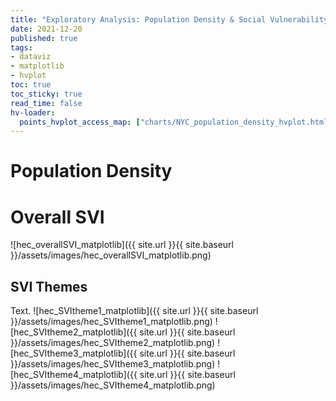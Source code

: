 ```yaml
---
title: "Exploratory Analysis: Population Density & Social Vulnerability"
date: 2021-12-20
published: true
tags:
- dataviz
- matplotlib
- hvplot
toc: true
toc_sticky: true
read_time: false
hv-loader:
  points_hvplot_access_map: ["charts/NYC_population_density_hvplot.html", "800"] # second argument is the height
---
```


# Population Density
<div id="NYC_population_density_hvplot"></div>

# Overall SVI

![hec_overallSVI_matplotlib]({{ site.url }}{{ site.baseurl }}/assets/images/hec_overallSVI_matplotlib.png)

## SVI Themes

Text.
![hec_SVItheme1_matplotlib]({{ site.url }}{{ site.baseurl }}/assets/images/hec_SVItheme1_matplotlib.png)
![hec_SVItheme2_matplotlib]({{ site.url }}{{ site.baseurl }}/assets/images/hec_SVItheme2_matplotlib.png)
![hec_SVItheme3_matplotlib]({{ site.url }}{{ site.baseurl }}/assets/images/hec_SVItheme3_matplotlib.png)
![hec_SVItheme4_matplotlib]({{ site.url }}{{ site.baseurl }}/assets/images/hec_SVItheme4_matplotlib.png)

